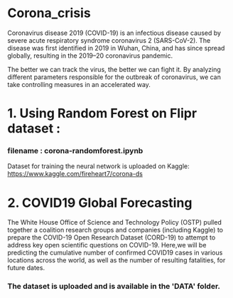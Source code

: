 # Corona_crisis


Coronavirus disease 2019 (COVID-19) is an infectious disease caused by severe acute respiratory syndrome coronavirus 2 (SARS-CoV-2). The disease was first identified in 2019 in Wuhan, China, and has since spread globally, resulting in the 2019–20 coronavirus pandemic.

The better we can track the virus, the better we can fight it. By analyzing different parameters responsible for the outbreak of coronavirus, we can take controlling measures in an accelerated way.

# 1. Using Random Forest on Flipr dataset : 
### filename : corona-randomforest.ipynb

Dataset for training the neural network is uploaded on Kaggle:
https://www.kaggle.com/fireheart7/corona-ds  

# 2. COVID19 Global Forecasting

The White House Office of Science and Technology Policy (OSTP) pulled together a coalition research groups and companies (including Kaggle) to prepare the COVID-19 Open Research Dataset (CORD-19) to attempt to address key open scientific questions on COVID-19. Here,we will be predicting the cumulative number of confirmed COVID19 cases in various locations across the world, as well as the number of resulting fatalities, for future dates.

### The dataset is uploaded and is available in the 'DATA' folder. 



